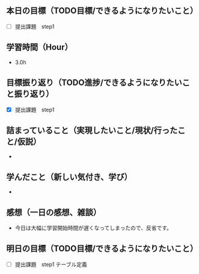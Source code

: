 ## 本日の目標（TODO目標/できるようになりたいこと）
- [ ] 提出課題　step1
## 学習時間（Hour）
- 3.0h
## 目標振り返り（TODO進捗/できるようになりたいこと振り返り）
- [x] 提出課題　step1
## 詰まっていること（実現したいこと/現状/行ったこと/仮説）
-
## 学んだこと（新しい気付き、学び）
-
## 感想（一日の感想、雑談）
- 今日は大幅に学習開始時間が遅くなってしまったので、反省です。
## 明日の目標（TODO目標/できるようになりたいこと）
- [ ] 提出課題　step1 テーブル定義
